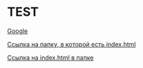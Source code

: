 # TEST

 [Google](https://www.google.com/)

 
 [Ссылка на папку, в которой есть index.html](HTML)

 
 
 [Ссылка на index.html в папке](HTML/index.html)

 
